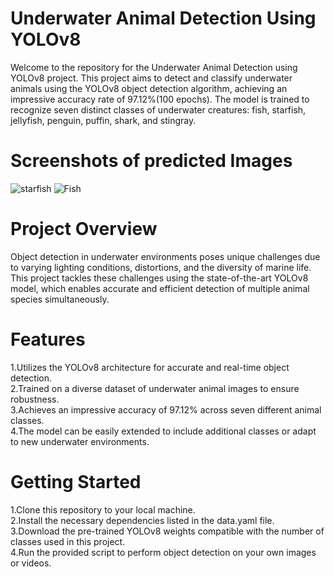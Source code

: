# Underwater Animal Detection Using YOLOv8

Welcome to the repository for the Underwater Animal Detection using YOLOv8 project. This project aims to detect and classify underwater animals using the YOLOv8 object detection algorithm, achieving an impressive accuracy rate of 97.12%(100 epochs). The model is trained to recognize seven distinct classes of underwater creatures: fish, starfish, jellyfish, penguin, puffin, shark, and stingray.

# Screenshots of predicted Images
![starfish](screenshots/y1.png)
![Fish](screenshots/y2.png)

# Project Overview

Object detection in underwater environments poses unique challenges due to varying lighting conditions, distortions, and the diversity of marine life. This project tackles these challenges using the state-of-the-art YOLOv8 model, which enables accurate and efficient detection of multiple animal species simultaneously.

# Features

1.Utilizes the YOLOv8 architecture for accurate and real-time object detection.\
2.Trained on a diverse dataset of underwater animal images to ensure robustness.\
3.Achieves an impressive accuracy of 97.12% across seven different animal classes.\
4.The model can be easily extended to include additional classes or adapt to new underwater environments.

# Getting Started

1.Clone this repository to your local machine.\
2.Install the necessary dependencies listed in the data.yaml file.\
3.Download the pre-trained YOLOv8 weights compatible with the number of classes used in this project.\
4.Run the provided script to perform object detection on your own images or videos.
